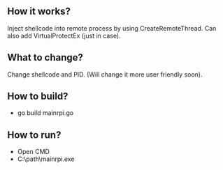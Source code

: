 ## How it works?
Inject shellcode into remote process by using CreateRemoteThread.
Can also add VirtualProtectEx (just in case).

## What to change?
Change shellcode and PID. (Will change it more user friendly soon).

## How to build?
- go build mainrpi.go
 
## How to run?
- Open CMD
- C:\path\mainrpi.exe
